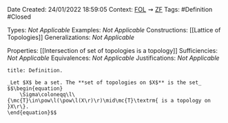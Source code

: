 <br />
<br />

Date Created: 24/01/2022 18:59:05
Context: [$\textrm{FOL}$](obsidian://open?file=First%20Order%20Logic)$\,\,\rightsquigarrow\,\,$[$\textrm{ZF}$](obsidian://open?file=Zermelo-Fraenkel%20Set%20Theory)
Tags: #Definition #Closed 

Types: _Not Applicable_
Examples: _Not Applicable_ 
Constructions: [[Lattice of Topologies]]
Generalizations: _Not Applicable_

Properties: [[Intersection of set of topologies is a topology]]
Sufficiencies: _Not Applicable_
Equivalences: _Not Applicable_
Justifications: _Not Applicable_

``` ad-Definition
title: Definition.

_Let $X$ be a set. The **set of topologies on $X$** is the set_
$$\begin{equation}
    \Sigma\coloneqq\l\{\mc{T}\in\pow\l(\pow\l(X\r)\r)\mid\mc{T}\textrm{ is a topology on }X\r\}.
\end{equation}$$

```
